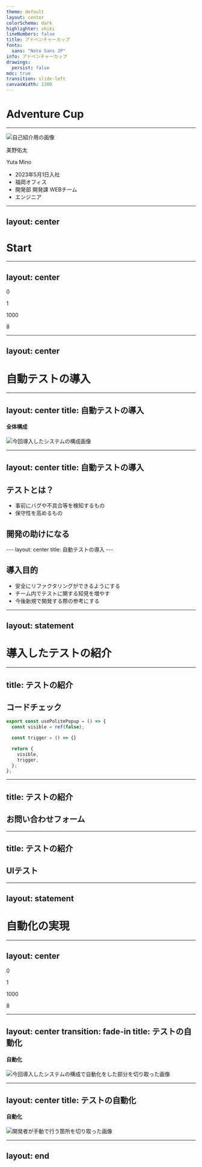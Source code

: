 ```yaml
---
theme: default
layout: center
colorSchema: dark
highlighter: shiki
lineNumbers: false
title: アドベンチャーカップ
fonts:
  sans: "Noto Sans JP"
info: アドベンチャーカップ
drawings:
  persist: false
mdc: true
transition: slide-left
canvasWidth: 1300
---
```


<h1 class="strong">Adventure Cup</h1>

---

<div class="slidev-layout two-columns w-full h-full grid grid-cols-2 items-center">
  <div class="pl-30">
    <img src="/images/intro.png" class="rounded-full w-80 h-80 border-4 image" alt="自己紹介用の画像" />
  </div>

  <div class="flex flex-col justify-between">
    <div class="mb-4">
      <p class="text-5xl font-bold pb-2">美野佑太</p>
      <p class="mb-2">Yuta Mino</p>
    </div>
    <ul>
      <li class="mb-1.5 list-none	">
        <carbon-login />
        <span class="ml-2">2023年5月1日入社</span>
      </li>
      <li class="mb-1.5 list-none	">
        <carbon-building />
        <span class="ml-2">福岡オフィス</span>
      </li>
      <li class="mb-1.5 list-none	">
        <carbon-events-alt />
        <span class="ml-2">開発部 開発課 WEBチーム</span>
      </li>
      <li class="mb-1.5 list-none	">
        <carbon-laptop />
        <span class="ml-2">エンジニア</span>
      </li>
    </ul>
  </div>
</div>

<style>
.image {
  border-color: #56ffff;
}
</style>

---
layout: center
---

<h1 class="strong">Start</h1>

---
layout: center
---

<div class="flex justify-center mb-20" :class="{ active: $clicks === 1 }">
  <div class="text-center flex items-center">
    <p class="text-7xl font-bold">0</p>
  </div>

  <div class="slidev-vclick-target flex ml-10">
    <mdi-arrow-right-bold class="h-30 w-30" />
    <div class="flex flex-col justify-center ml-10">
      <p class="text-9xl font-bold strong">1</p>
    </div>
  </div>
</div>

<div class="flex justify-center mb-20 mr-30" v-click-hide>
  <div class="text-center flex items-center">
    <p class="text-7xl font-bold">1000</p>
  </div>

  <div class="slidev-vclick-target flex ml-10">
    <mdi-arrow-right-bold class="h-30 w-30" />
    <div class="flex flex-col justify-center ml-10">
      <p class="text-9xl font-bold strong">8</p>
    </div>
  </div>
</div>

<style>
.slidev-vclick-target {
  transition: all 500ms ease;
}

.slidev-vclick-hidden {
  display: none;
}
</style>

---
layout: center
---

<h1>自動テストの導入</h1>

---
layout: center
title: 自動テストの導入
---

<h4 class="font-bold mb-5">全体構成</h4>

<img src="/images/composition.png" class="block aspect-auto h-4/5" alt="今回導入したシステムの構成画像" />

---
layout: center
title: 自動テストの導入
---

<h2 class="text-center font-bold">テストとは？</h2>

<ul class="mt-20">
  <li v-click class="pb-4 text-2xl">事前にバグや不具合等を検知するもの</li>
  <li v-click class="text-2xl">保守性を高めるもの</li>
</ul>

<div class="text-center my-10">
  <mdi-arrow-down-bold v-click class="h-30 w-30" />
</div>

<h2 v-click class="text-center font-bold strong">開発の助けになる</h2>
---
layout: center
title: 自動テストの導入
---

<h2 class="text-center font-bold">導入目的</h2>

<ul class="mt-20">
  <li v-click class="pb-4 text-2xl">安全にリファクタリングができるようにする</li>
  <li v-click class="pb-4 text-2xl">チーム内でテストに関する知見を増やす</li>
  <li v-click class="pb-4 text-2xl">今後新規で開発する際の参考にする</li>
</ul>

---
layout: statement
---

# 導入したテストの紹介

---
title: テストの紹介
---

<h2 class="text-center font-bold mb-10">コードチェック</h2>

```ts {1,10|2|4|6-9}
export const usePolitePopup = () => {
  const visible = ref(false);

  const trigger = () => {}

  return {
    visible,
    trigger,
  };
};
```

---
title: テストの紹介
---

<h2 class="text-center font-bold">お問い合わせフォーム</h2>

---
title: テストの紹介
---

<h2 class="text-center font-bold">UIテスト</h2>

---
layout: statement
---

# 自動化の実現


---
layout: center
---

<div class="flex justify-center mb-20" v-click-hide>
  <div class="text-center flex items-center">
    <p class="text-7xl font-bold">0</p>
  </div>

  <div class="slidev-vclick-target flex ml-10">
    <mdi-arrow-right-bold class="h-30 w-30" />
    <div class="flex flex-col justify-center ml-10">
      <p class="text-9xl font-bold strong">1</p>
    </div>
  </div>
</div>

<div class="flex justify-center mb-20 mr-30" :class="{ active: $clicks === 1 }">
  <div class="text-center flex items-center">
    <p class="text-7xl font-bold">1000</p>
  </div>

  <div class="slidev-vclick-target flex ml-10">
    <mdi-arrow-right-bold class="h-30 w-30" />
    <div class="flex flex-col justify-center ml-10">
      <p class="text-9xl font-bold strong">8</p>
    </div>
  </div>
</div>

<style>
.slidev-vclick-target {
  transition: all 500ms ease;
}

.slidev-vclick-hidden {
  display: none;
}
</style>

---
layout: center
transition: fade-in
title: テストの自動化
---

<h4 class="font-bold mb-5">自動化</h4>

<img src="/images/auto-composition.png" class="block aspect-auto h-4/5" alt="今回導入したシステムの構成で自動化をした部分を切り取った画像" />

---
layout: center
title: テストの自動化
---

<h4 class="font-bold mb-5">自動化</h4>

<img src="/images/auto.png" class="block aspect-auto h-4/5" alt="開発者が手動で行う箇所を切り取った画像" />

---
layout: end
---
